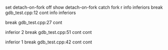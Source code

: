set detach-on-fork off
show detach-on-fork
catch fork
r
info inferiors
break gdb_test.cpp:12
cont
info inferiors

break gdb_test.cpp:27
cont

inferior 2
break gdb_test.cpp:51
cont
cont

inferior 1
break gdb_test.cpp:42
cont
cont

